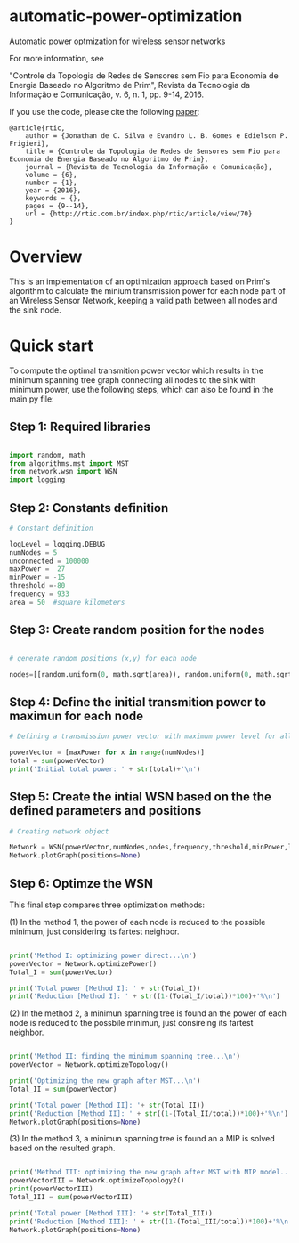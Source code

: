 # automatic-power-optimization
Automatic power optmization for wireless sensor networks

For more information, see

"Controle da Topologia de Redes de Sensores sem Fio para Economia de Energia Baseado no Algoritmo de Prim", Revista da Tecnologia da Informação e Comunicação, v. 6, n. 1, pp. 9-14, 2016.

If you use the code, please cite the following [paper](http://rtic.com.br/index.php/rtic/article/view/70):

```
@article{rtic,
	author = {Jonathan de C. Silva e Evandro L. B. Gomes e Edielson P. Frigieri},
	title = {Controle da Topologia de Redes de Sensores sem Fio para Economia de Energia Baseado no Algoritmo de Prim},
	journal = {Revista de Tecnologia da Informação e Comunicação},
	volume = {6},
	number = {1},
	year = {2016},
	keywords = {},
	pages = {9--14},	
	url = {http://rtic.com.br/index.php/rtic/article/view/70}
}
```
# Overview

This is an implementation of an optimization approach based on Prim's algorithm to calculate the minium transmission power for each node part of an Wireless Sensor Network, keeping a valid path between all nodes and the sink node. 

# Quick start

To compute the optimal transmition power vector which results in the minimum spanning tree graph connecting all nodes to the sink with minimum power, use the following steps, which can also be found in the main.py file:

## Step 1: Required libraries

```python

import random, math
from algorithms.mst import MST
from network.wsn import WSN
import logging
```

## Step 2: Constants definition

```python
# Constant definition

logLevel = logging.DEBUG
numNodes = 5
unconnected = 100000
maxPower =  27
minPower = -15
threshold =-80
frequency = 933
area = 50  #square kilometers
```

## Step 3: Create random position for the nodes

```python

# generate random positions (x,y) for each node

nodes=[[random.uniform(0, math.sqrt(area)), random.uniform(0, math.sqrt(area))] for i in range(numNodes)]

```

## Step 4: Define the initial transmition power to maximun for each node 

```python
# Defining a transmission power vector with maximum power level for all nodes

powerVector = [maxPower for x in range(numNodes)]
total = sum(powerVector)
print('Initial total power: ' + str(total)+'\n')
````

## Step 5: Create the intial WSN based on the the defined parameters and positions

```python
# Creating network object  

Network = WSN(powerVector,numNodes,nodes,frequency,threshold,minPower,logLevel)
Network.plotGraph(positions=None)

```
## Step 6: Optimze the WSN 

This final step compares three optimization methods: 

(1) In the method 1, the power of each node is reduced to the possible minimum, just considering its fartest neighbor.

```python

print('Method I: optimizing power direct...\n')
powerVector = Network.optimizePower()
Total_I = sum(powerVector)

print('Total power [Method I]: ' + str(Total_I))
print('Reduction [Method I]: ' + str((1-(Total_I/total))*100)+'%\n')

```


(2) In the method 2, a minimun spanning tree is found an the power of each node is reduced to the possbile minimun, just consireing its fartest neighbor.

```python

print('Method II: finding the minimum spanning tree...\n')
powerVector = Network.optimizeTopology()

print('Optimizing the new graph after MST...\n')
Total_II = sum(powerVector)

print('Total power [Method II]: '+ str(Total_II))
print('Reduction [Method II]: ' + str((1-(Total_II/total))*100)+'%\n')
Network.plotGraph(positions=None)

```
(3) In the method 3, a minimun spanning tree is found an a MIP is solved based on the resulted graph.

```python

print('Method III: optimizing the new graph after MST with MIP model...\n')
powerVectorIII = Network.optimizeTopology2()
print(powerVectorIII)
Total_III = sum(powerVectorIII)

print('Total power [Method III]: '+ str(Total_III))
print('Reduction [Method III]: ' + str((1-(Total_III/total))*100)+'%\n')
Network.plotGraph(positions=None)
```



